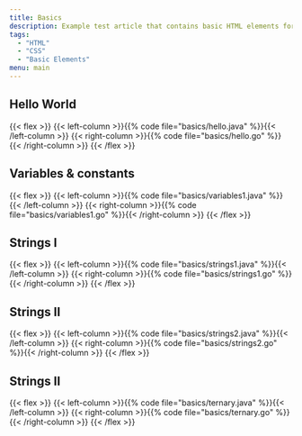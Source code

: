 ```yaml
---
title: Basics
description: Example test article that contains basic HTML elements for text formatting on the Web.
tags:
  - "HTML"
  - "CSS"
  - "Basic Elements"
menu: main
---
```


## Hello World

{{< flex >}}
{{< left-column >}}{{% code file="basics/hello.java" %}}{{< /left-column >}}
{{< right-column >}}{{% code file="basics/hello.go" %}}{{< /right-column >}}
{{< /flex >}}

## Variables & constants

{{< flex >}}
{{< left-column >}}{{% code file="basics/variables1.java" %}}{{< /left-column >}}
{{< right-column >}}{{% code file="basics/variables1.go" %}}{{< /right-column >}}
{{< /flex >}}

## Strings I

{{< flex >}}
{{< left-column >}}{{% code file="basics/strings1.java" %}}{{< /left-column >}}
{{< right-column >}}{{% code file="basics/strings1.go" %}}{{< /right-column >}}
{{< /flex >}}

## Strings II

{{< flex >}}
{{< left-column >}}{{% code file="basics/strings2.java" %}}{{< /left-column >}}
{{< right-column >}}{{% code file="basics/strings2.go" %}}{{< /right-column >}}
{{< /flex >}}

## Strings II

{{< flex >}}
{{< left-column >}}{{% code file="basics/ternary.java" %}}{{< /left-column >}}
{{< right-column >}}{{% code file="basics/ternary.go" %}}{{< /right-column >}}
{{< /flex >}}

